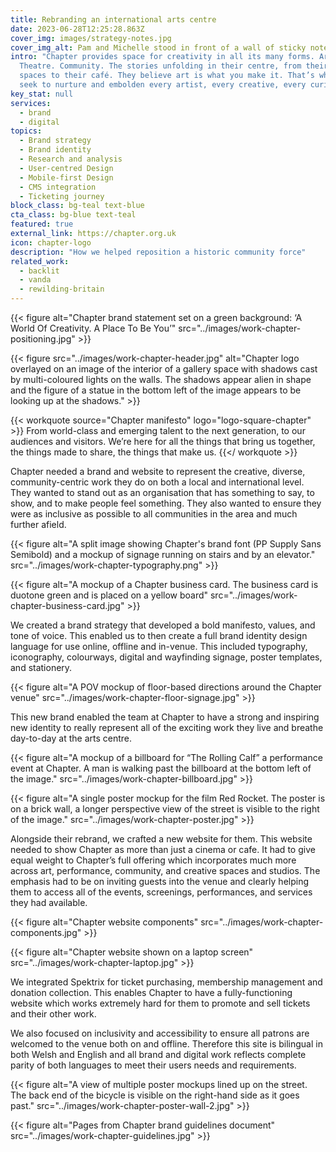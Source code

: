 ```yaml
---
title: Rebranding an international arts centre
date: 2023-06-28T12:25:28.863Z
cover_img: images/strategy-notes.jpg
cover_img_alt: Pam and Michelle stood in front of a wall of sticky notes
intro: "Chapter provides space for creativity in all its many forms. Art. Cinema.
  Theatre. Community. The stories unfolding in their centre, from their creative
  spaces to their café. They believe art is what you make it. That’s why they
  seek to nurture and embolden every artist, every creative, every curious mind."
key_stat: null
services:
  - brand
  - digital
topics:
  - Brand strategy
  - Brand identity
  - Research and analysis
  - User-centred Design
  - Mobile-first Design
  - CMS integration
  - Ticketing journey
block_class: bg-teal text-blue
cta_class: bg-blue text-teal
featured: true
external_link: https://chapter.org.uk
icon: chapter-logo
description: "How we helped reposition a historic community force"
related_work:
  - backlit
  - vanda
  - rewilding-britain
---
```


{{< figure alt="Chapter brand statement set on a green background: ‘A World Of Creativity. A Place To Be You’" src="../images/work-chapter-positioning.jpg" >}}

{{< figure src="../images/work-chapter-header.jpg" alt="Chapter logo overlayed on an image of the interior of a gallery space with shadows cast by multi-coloured lights on the walls. The shadows appear alien in shape and the figure of a statue in the bottom left of the image appears to be looking up at the shadows." >}}

{{< workquote source="Chapter manifesto" logo="logo-square-chapter" >}}
From world-class and emerging talent to the next generation, to our audiences and visitors. We’re here for all the things that bring us together, the things made to share, the things that make us.
{{</ workquote >}}

Chapter needed a brand and website to represent the creative, diverse, community-centric work they do on both a local and international level. They wanted to stand out as an organisation that has something to say, to show, and to make people feel something. They also wanted to ensure they were as inclusive as possible to all communities in the area and much further afield.

{{< figure alt="A split image showing Chapter's brand font (PP Supply Sans Semibold) and a mockup of signage running on stairs and by an elevator." src="../images/work-chapter-typography.png" >}}

{{< figure alt="A mockup of a Chapter business card. The business card is duotone green and is placed on a yellow board" src="../images/work-chapter-business-card.jpg" >}}

We created a brand strategy that developed a bold manifesto, values, and tone of voice. This enabled us to then create a full brand identity design language for use online, offline and in-venue. This included typography, iconography, colourways, digital and wayfinding signage, poster templates, and stationery.

{{< figure alt="A POV mockup of floor-based directions around the Chapter venue" src="../images/work-chapter-floor-signage.jpg" >}}

This new brand enabled the team at Chapter to have a strong and inspiring new identity to really represent all of the exciting work they live and breathe day-to-day at the arts centre.

{{< figure alt="A mockup of a billboard for “The Rolling Calf” a performance event at Chapter. A man is walking past the billboard at the bottom left of the image." src="../images/work-chapter-billboard.jpg" >}}

{{< figure alt="A single poster mockup for the film Red Rocket. The poster is on a brick wall, a longer perspective view of the street is visible to the right of the image." src="../images/work-chapter-poster.jpg" >}}

Alongside their rebrand, we crafted a new website for them. This website needed to show Chapter as more than just a cinema or cafe. It had to give equal weight to Chapter’s full offering which incorporates much more across art, performance, community, and creative spaces and studios. The emphasis had to be on inviting guests into the venue and clearly helping them to access all of the events, screenings, performances, and services they had available.

{{< figure alt="Chapter website components" src="../images/work-chapter-components.jpg" >}}

{{< figure alt="Chapter website shown on a laptop screen" src="../images/work-chapter-laptop.jpg" >}}

We integrated Spektrix for ticket purchasing, membership management and donation collection. This enables Chapter to have a fully-functioning website which works extremely hard for them to promote and sell tickets and their other work.

We also focused on inclusivity and accessibility to ensure all patrons are welcomed to the venue both on and offline. Therefore this site is bilingual in both Welsh and English and all brand and digital work reflects complete parity of both languages to meet their users needs and requirements.

{{< figure alt="A view of multiple poster mockups lined up on the street. The back end of the bicycle is visible on the right-hand side as it goes past." src="../images/work-chapter-poster-wall-2.jpg" >}}

{{< figure alt="Pages from Chapter brand guidelines document" src="../images/work-chapter-guidelines.jpg" >}}
